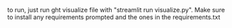 to run, just run ght visualize file with "streamlit run visualize.py". Make sure to install any requirements prompted and the ones in the requirements.txt